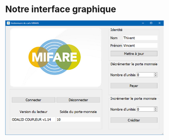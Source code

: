 # Notre interface graphique
![notre interface en 4 compartiments : Identité, Incrementer, Decrementer, Connexion](interface.png)
